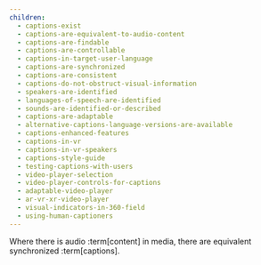 ```yaml
---
children:
  - captions-exist
  - captions-are-equivalent-to-audio-content
  - captions-are-findable
  - captions-are-controllable
  - captions-in-target-user-language
  - captions-are-synchronized
  - captions-are-consistent
  - captions-do-not-obstruct-visual-information
  - speakers-are-identified
  - languages-of-speech-are-identified
  - sounds-are-identified-or-described
  - captions-are-adaptable
  - alternative-captions-language-versions-are-available
  - captions-enhanced-features
  - captions-in-vr
  - captions-in-vr-speakers
  - captions-style-guide
  - testing-captions-with-users
  - video-player-selection
  - video-player-controls-for-captions
  - adaptable-video-player
  - ar-vr-xr-video-player
  - visual-indicators-in-360-field
  - using-human-captioners
---
```


Where there is audio :term[content] in media, there are equivalent synchronized :term[captions].

